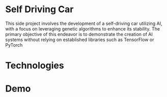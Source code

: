 # Self Driving Car
This side project involves the development of a self-driving car utilizing AI, with a focus on leveraging genetic algorithms to enhance its stability. 
The primary objective of this endeavor is to demonstrate the creation of AI systems without relying on established libraries such as TensorFlow or PyTorch
# Technologies


# Demo

